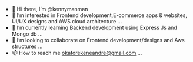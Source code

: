 - 👋 Hi there, I’m @kennymanman
- 👀 I’m interested in Frontend development,E-commerce apps & websites, UI/UX designs and AWS cloud architecture ...
- 🌱 I’m currently learning Backend development using Express Js and Mongo db  ...
- 💞️ I’m looking to collaborate on Frontend development/designs and Aws structures ...
- 📫 How to reach me okaforekeneandre@gmail.com ...

<!---
kennymanman/kennymanman is a ✨ special ✨ repository because its `README.md` (this file) appears on your GitHub profile.
You can click the Preview link to take a look at your changes.
--->
